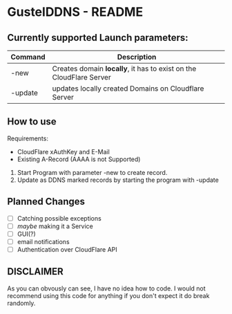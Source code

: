# GustelDDNS - README

## Currently supported Launch parameters:

Command | Description
--------|------------
-new | Creates domain **locally**, it has to exist on the CloudFlare Server
-update | updates locally created Domains on Cloudflare Server

## How to use

Requirements:
- CloudFlare xAuthKey and E-Mail
- Existing A-Record (AAAA is not Supported)


1. Start Program with parameter -new to create record.
2. Update as DDNS marked records by starting the program with -update


## Planned Changes
- [ ] Catching possible exceptions
- [ ] *maybe* making it a Service
- [ ] GUI(?)
- [ ] email notifications
- [ ] Authentication over CloudFlare API

## DISCLAIMER
As you can obvously can see, I have no idea how to code.
I would not recommend using this code for anything if you don't expect it do break randomly.
